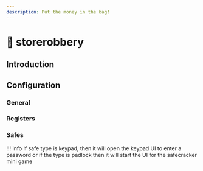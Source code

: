 ```yaml
---
description: Put the money in the bag!
---
```


# 🔫 storerobbery

## Introduction



## Configuration

### General


### Registers



### Safes

!!! info
    If safe type is keypad, then it will open the keypad UI to enter a password or if the type is padlock then it will start the UI for the safecracker mini game


